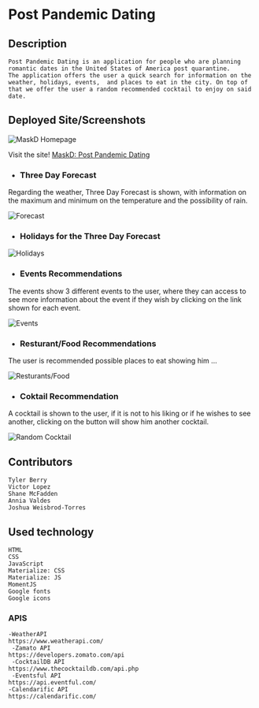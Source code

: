 # Post Pandemic Dating

## Description

    Post Pandemic Dating is an application for people who are planning romantic dates in the United States of America post quarantine.
    The application offers the user a quick search for information on the weather, holidays, events,  and places to eat in the city. On top of that we offer the user a random recommended cocktail to enjoy on said date.


## Deployed Site/Screenshots
![MaskD Homepage](/assets/images/home-page.jpg)

Visit the site! [MaskD: Post Pandemic Dating](https://joshuaweisbrodtorres.github.io/post-pandemic-dating)


* ### Three Day Forecast

Regarding the weather, Three Day Forecast is shown, with information on the maximum and minimum on the temperature and the possibility of rain.

![Forecast](/assets/images/home-page.jpg)

* ### Holidays for the Three Day Forecast

![Holidays](/assets/images/home-page.jpg)


* ### Events Recommendations

The events show 3 different events to the user, where they can access to see more information about the event if they wish by clicking on the link shown for each event.

![Events](/assets/images/home-page.jpg)

* ### Resturant/Food Recommendations

The user is recommended possible places to eat showing him ...

![Resturants/Food](/assets/images/home-page.jpg)

* ### Coktail Recommendation

A cocktail is shown to the user, if it is not to his liking or if he wishes to see another, clicking on the button will show him another cocktail.

![Random Cocktail](/assets/images/home-page.jpg)


## Contributors 
    Tyler Berry
    Victor Lopez
    Shane McFadden
    Annia Valdes
    Joshua Weisbrod-Torres

## Used technology
    HTML
    CSS
    JavaScript
    Materialize: CSS
    Materialize: JS
    MomentJS
    Google fonts
    Google icons
    
   ### APIS
    -WeatherAPI
    https://www.weatherapi.com/ 
     -Zamato API
    https://developers.zomato.com/api
     -CocktailDB API
    https://www.thecocktaildb.com/api.php 
     -Eventsful API
    https://api.eventful.com/
    -Calendarific API
    https://calendarific.com/
     




    
